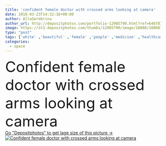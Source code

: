 ```yaml
---
title: 'confident female doctor with crossed arms looking at camera'
date: 2018-03-23T14:32:16+00:00
author: AllaSerebrina
author_url: http://depositphotos.com/portfolio-12985790.html?ref=64678756
image: https://st3.depositphotos.com/thumbs/12985790/image/18888/188887178/api_thumb_450.jpg?forcejpeg=true
type: "post"
tags: ['white' ,'beautiful' ,'female' ,'people' ,'medicine' ,'healthcare' ,'medical' ,'coat' ,'doctor' ,'working' ,'stethoscope' ,'professional' ,'grey' ,'profession' ,'uniform' ,'mature' ,'gesture' ,'Gesturing' ,'confident' ,'Medicare' ,'professional occupation' ,'copy space' ,'health care' ,'crossed arms' ,'general practitioner' ,'Folded Arms' ,'caucasian woman' ]
categories: 
  - space
---
```

<div aling="center">
            <font size="60"> Confident female doctor with crossed arms looking at camera</font>   
</div>
<div>
    <a href='https://depositphotos.com/188887178/stock-photo-confident-female-doctor-crossed-arms.html?ref=64678756' target=_blank > Go "Depositphotos" to get lage size of this picture ->
        <img href='https://depositphotos.com/188887178/stock-photo-confident-female-doctor-crossed-arms.html?ref=64678756' src='https://st3.depositphotos.com/12985790/18888/i/950/depositphotos_188887178-stock-photo-confident-female-doctor-crossed-arms.jpg?forcejpeg=true' alt='Confident female doctor with crossed arms looking at camera' >
    </a>
</div>
